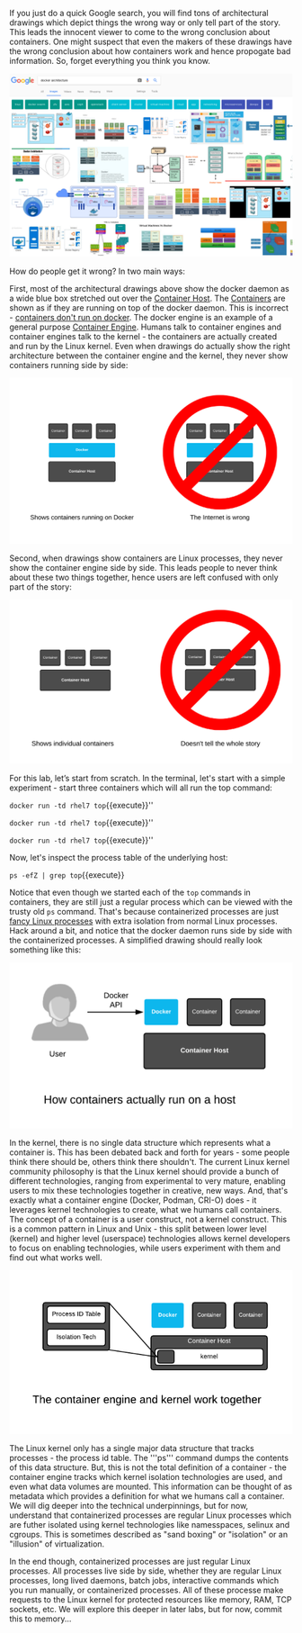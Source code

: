 If you just do a quick Google search, you will find tons of architectural drawings which depict things the wrong way or only tell part of the story. This leads the innocent viewer to come to the wrong conclusion about containers. One might suspect that even the makers of these drawings have the wrong conclusion about how containers work and hence propogate bad information. So, forget everything you think you know.

![Containers Are Linux](../../assets/subsystems/container-internals-lab-2-0-part-4/01-google-wrong.png)

How do people get it wrong? In two main ways:
 
First, most of the architectural drawings above show the docker daemon as a wide blue box stretched out over the [Container Host](https://developers.redhat.com/blog/2018/02/22/container-terminology-practical-introduction/#h.8tyd9p17othl). The [Containers](https://developers.redhat.com/blog/2018/02/22/container-terminology-practical-introduction/#h.j2uq93kgxe0e) are shown as if they are running on top of the docker daemon. This is incorrect - [containers don't run on docker](http://crunchtools.com/containers-dont-run-on-docker/). The docker engine is an example of a general purpose [Container Engine](https://developers.redhat.com/blog/2018/02/22/container-terminology-practical-introduction/#h.6yt1ex5wfo3l). Humans talk to container engines and container engines talk to the kernel - the containers are actually created and run by the Linux kernel. Even when drawings do actually show the right architecture between the container engine and the kernel, they never show containers running side by side:

![Containers Are Linux](../../assets/subsystems/container-internals-lab-2-0-part-4/01-not-on-docker.png)

Second, when drawings show containers are Linux processes, they never show the container engine side by side. This leads people to never think about these two things together, hence users are left confused with only part of the story:

![Containers Are Linux](../../assets/subsystems/container-internals-lab-2-0-part-4/01-not-the-whole-story.png)
 
For this lab, let’s start from scratch. In the terminal, let's start with a simple experiment - start three containers which will all run the top command:

``docker run -td rhel7 top``{{execute}}''

``docker run -td rhel7 top``{{execute}}''

``docker run -td rhel7 top``{{execute}}''

Now, let's inspect the process table of the underlying host:

``ps -efZ | grep top``{{execute}}

Notice that even though we started each of the ``top`` commands in containers, they are still just a regular process which can be viewed with the trusty old ``ps`` command. That's because containerized processes are just [fancy Linux processes](http://sdtimes.com/guest-view-containers-really-just-fancy-files-fancy-processes/) with extra isolation from normal Linux processes. Hack around a bit, and notice that the docker daemon runs side by side with the containerized processes. A simplified drawing should really look something like this:

![Containers Are Linux](../../assets/subsystems/container-internals-lab-2-0-part-4/01-single-node-toolchain.png) 

In the kernel, there is no single data structure which represents what a container is. This has been debated back and forth for years - some people think there should be, others think there shouldn't. The current Linux kernel community philosophy is that the Linux kernel should provide a bunch of different technologies, ranging from experimental to very mature, enabling users to mix these technologies together in creative, new ways. And, that's exactly what a container engine (Docker, Podman, CRI-O) does - it leverages kernel technologies to create, what we humans call containers. The concept of a container is a user construct, not a kernel construct. This is a common pattern in Linux and Unix - this split between lower level (kernel) and higher level (userspace) technologies allows kernel developers to focus on enabling technologies, while users experiment with them and find out what works well.

![Containers Are Linux](../../assets/subsystems/container-internals-lab-2-0-part-4/01-kernel-engine.png)
 
The Linux kernel only has a single major data structure that tracks processes - the process id table. The '''ps''' command dumps the contents of this data structure. But, this is not the total definition of a container - the container engine tracks which kernel isolation technologies are used, and even what data volumes are mounted. This information can be thought of as metadata which provides a definition for what we humans call a container. We will dig deeper into the technical underpinnings, but for now, understand that containerized processes are regular Linux processes which are futher isolated using kernel technologies like namesspaces, selinux and cgroups. This is sometimes described as "sand boxing" or "isolation" or an "illusion" of virtualization.

In the end though, containerized processes are just regular Linux processes. All processes live side by side, whether they are regular Linux processes, long lived daemons, batch jobs, interactive commands which you run manually, or containerized processes. All of these processe make requests to the Linux kernel for protected resources like memory, RAM, TCP sockets, etc. We will explore this deeper in later labs, but for now, commit this to memory...
